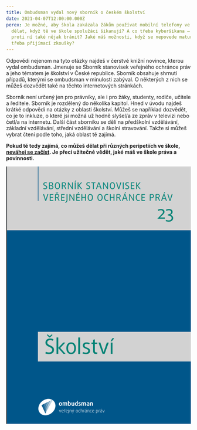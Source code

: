 ```yaml
---
title: Ombudsman vydal nový sborník o českém školství
date: 2021-04-07T12:00:00.000Z
perex: Je možné, aby škola zakázala žákům používat mobilní telefony ve škole? Co
  dělat, když tě ve škole spolužáci šikanují? A co třeba kyberšikana – dá se
  proti ní také nějak bránit? Jaké máš možnosti, když se nepovede maturita nebo
  třeba přijímací zkoušky?
---
```

Odpovědi nejenom na tyto otázky najdeš v čerstvé knižní novince, kterou vydal ombudsman. Jmenuje se Sborník stanovisek veřejného ochránce práv a jeho tématem je školství v České republice. Sborník obsahuje shrnutí případů, kterými se ombudsman v minulosti zabýval. O některých z nich se můžeš dozvědět také na těchto internetových stránkách.

Sborník není určený jen pro právníky, ale i pro žáky, studenty, rodiče, učitele a ředitele. Sborník je rozdělený do několika kapitol. Hned v úvodu najdeš krátké odpovědi na otázky z oblasti školství. Můžeš se například dozvědět, co je to inkluze, o které jsi možná už hodně slyšel/a ze zpráv v televizi nebo četl/a na internetu. Další část sborníku se dělí na předškolní vzdělávání, základní vzdělávání, střední vzdělávání a školní stravování. Takže si můžeš vybrat čtení podle toho, jaká oblast tě zajímá.

**Pokud tě tedy zajímá, co můžeš dělat při různých peripetiích ve škole, [neváhej se začíst](https://www.ochrance.cz/vystupy/publikace/stanoviska/Sbornik_Skolstvi.pdf). Je přeci užitečné vědět, jaké máš ve škole práva a povinnosti.** 

![Sborník Školství](skolstvi_sbornik.png "Titulní strana sborníku Školství")
